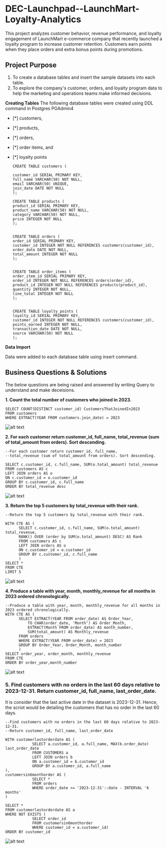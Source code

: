 # DEC-Launchpad--LaunchMart-Loyalty-Analytics
This project analyzes customer behavior, revenue performance, and loyalty engagement of LaunchMart e-commerce company that recently launched a loyalty program to increase customer retention. Customers earn points when they place orders and extra bonus points during promotions. 

## Project Purpose
1. To create a database tables and insert the sample datasets into each table.
2. To explore the company's customer, orders, and loyalty program data to help the marketing and operations teams make informed decisions.

**Creating Tables**
The following database tables were created using DDL command in Postgres PGAdmin4

- [*] customers,
- [*] products,
- [*] orders,
- [*] order items, and
- [*] loyalty points


      CREATE TABLE customers (

      customer_id SERIAL PRIMARY KEY,
      full_name VARCHAR(50) NOT NULL,
      email VARCHAR(50) UNIQUE,
      join_date DATE NOT NULL
      );
    
      CREATE TABLE products (
      product_id SERIAL PRIMARY KEY,
      product_name VARCHAR(50) NOT NULL,
      category VARCHAR(50) NOT NULL,
      price INTEGER NOT NULL
      );
      
      
      CREATE TABLE orders (
      order_id SERIAL PRIMARY KEY,
      customer_id INTEGER NOT NULL REFERENCES customers(customer_id),
      order_date DATE NOT NULL,
      total_amount INTEGER NOT NULL
      );
      
      
      CREATE TABLE order_items (
      order_item_id SERIAL PRIMARY KEY,
      order_id INTEGER NOT NULL REFERENCES orders(order_id),
      product_id INTEGER NOT NULL REFERENCES products(product_id),
      quantity INTEGER NOT NULL,
      line_total INTEGER NOT NULL
      );
      
      
      CREATE TABLE loyalty_points (
      loyalty_id SERIAL PRIMARY KEY,
      customer_id INTEGER NOT NULL REFERENCES customers(customer_id),
      points_earned INTEGER NOT NULL,
      transaction_date DATE NOT NULL,
      source VARCHAR(50) NOT NULL
      );

**Data Import**

Data were added to each database table using insert command.

## Business Questions & Solutions

The below questions are being raised and answered by writing Query to understand and make deceisions.

__**1. Count the total number of customers who joined in 2023.**__

    SELECT COUNT(DISTINCT customer_id) CustomersThatJoinedIn2023
    FROM customers
    WHERE EXTRACT(YEAR FROM customers.join_date) = 2023


![alt text](Images/Customers%20that%20joined%20in%202023.png)

__**2. For each customer return customer_id, full_name, total_revenue (sum of total_amount from orders). Sort descending.**__

    --For each customer return customer_id, full_name, 
    --total_revenue (sum of total_amount from orders). Sort descending.

    SELECT c.customer_id, c.full_name, SUM(o.total_amount) total_revenue
    FROM customers AS c
    LEFT JOIN orders AS o
    ON c.customer_id = o.customer_id
    GROUP BY c.customer_id, c.full_name
    ORDER BY total_revenue desc


![alt text](Images/Total%20revenue%20by%20customers.png)


__**3. Return the top 5 customers by total_revenue with their rank.**__

    --Return the top 5 customers by total_revenue with their rank.

    WITH CTE AS (
          SELECT c.customer_id, c.full_name, SUM(o.total_amount) total_revenue, 
          RANK() OVER (order by SUM(o.total_amount) DESC) AS Rank
          FROM customers AS c
          LEFT JOIN orders AS o
          ON c.customer_id = o.customer_id
          GROUP BY c.customer_id, c.full_name
          )
    SELECT * 
    FROM CTE
    LIMIT 5

![alt text](Images/Customer%20Rank.png)

__**4. Produce a table with year, month, monthly_revenue for all months in 2023 ordered chronologically.**__

    --Produce a table with year, month, monthly_revenue for all months in 2023 ordered chronologically.
    WITH CTE AS (
          SELECT EXTRACT(YEAR FROM order_date) AS Order_Year, 
              TO_CHAR(order_date, 'Month') AS Order_Month,
              EXTRACT(Month FROM order_date) AS month_number,
              SUM(total_amount) AS Monthly_revenue
          FROM orders
          WHERE EXTRACT(YEAR FROM order_date) = 2023
          GROUP BY Order_Year, Order_Month, month_number
          )
    SELECT order_year, order_month, monthly_revenue
    FROM CTE
    ORDER BY order_year,month_number

![alt text](images/Monthly%20Revenue.png)


### 5. Find customers with no orders in the last 60 days relative to 2023-12-31. Return customer_id, full_name, last_order_date.

It is consider that the last active date in the dataset is 2023-12-31. Hence, the scriot would be detailing the customers that has no order in the last 60 days.

    --Find customers with no orders in the last 60 days relative to 2023-12-31. 
    --Return customer_id, full_name, last_order_date

    WITH customerlastorderdate AS (
                SELECT a.customer_id, a.full_name, MAX(b.order_date) last_order_date
                FROM CUSTOMERS a
                LEFT JOIN orders b
                ON a.customer_id = b.customer_id
                GROUP BY a.customer_id, a.full_name
    ),
    customersin6monthorder AS (
                SELECT * 
                FROM orders
                WHERE order_date >= '2023-12-31'::date - INTERVAL '6 months'
    )

    SELECT * 
    FROM customerlastorderdate AS a
    WHERE NOT EXISTS (
                SELECT order_id 
                FROM customersin6monthorder 
                WHERE customer_id = a.customer_id)
    ORDER BY customer_id

![alt text](image.png)